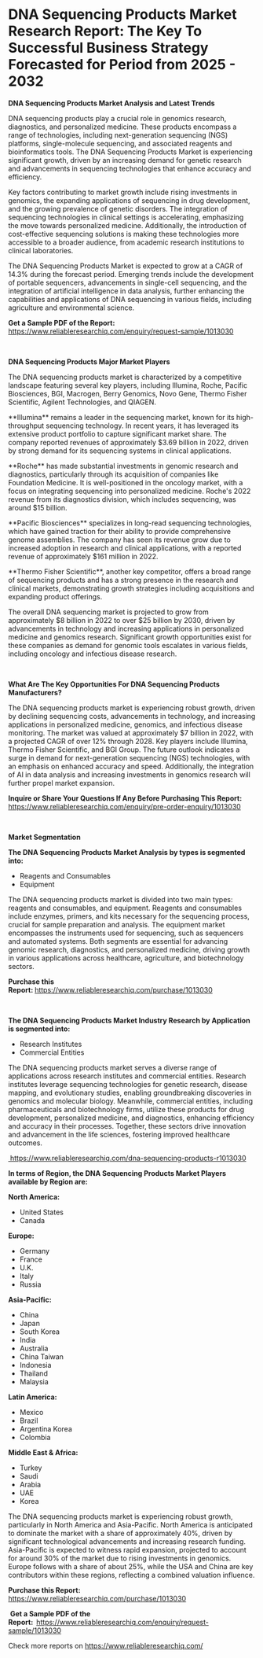 <p><h1>DNA Sequencing Products Market Research Report: The Key To Successful Business Strategy Forecasted for Period from 2025 - 2032</h1></p><p><strong>DNA Sequencing Products Market Analysis and Latest Trends</strong></p>
<p><p>DNA sequencing products play a crucial role in genomics research, diagnostics, and personalized medicine. These products encompass a range of technologies, including next-generation sequencing (NGS) platforms, single-molecule sequencing, and associated reagents and bioinformatics tools. The DNA Sequencing Products Market is experiencing significant growth, driven by an increasing demand for genetic research and advancements in sequencing technologies that enhance accuracy and efficiency.</p><p>Key factors contributing to market growth include rising investments in genomics, the expanding applications of sequencing in drug development, and the growing prevalence of genetic disorders. The integration of sequencing technologies in clinical settings is accelerating, emphasizing the move towards personalized medicine. Additionally, the introduction of cost-effective sequencing solutions is making these technologies more accessible to a broader audience, from academic research institutions to clinical laboratories.</p><p>The DNA Sequencing Products Market is expected to grow at a CAGR of 14.3% during the forecast period. Emerging trends include the development of portable sequencers, advancements in single-cell sequencing, and the integration of artificial intelligence in data analysis, further enhancing the capabilities and applications of DNA sequencing in various fields, including agriculture and environmental science.</p></p>
<p><strong>Get a Sample PDF of the Report:&nbsp;</strong> <a href="https://www.reliableresearchiq.com/enquiry/request-sample/1013030?utm_campaign=2285&utm_medium=2&utm_source=Github&utm_content=ia&utm_term=06032025&utm_id=dna-sequencing-products">https://www.reliableresearchiq.com/enquiry/request-sample/1013030</a></p>
<p>&nbsp;</p>
<p><strong>DNA Sequencing Products Major Market Players</strong></p>
<p><p>The DNA sequencing products market is characterized by a competitive landscape featuring several key players, including Illumina, Roche, Pacific Biosciences, BGI, Macrogen, Berry Genomics, Novo Gene, Thermo Fisher Scientific, Agilent Technologies, and QIAGEN.</p><p>**Illumina** remains a leader in the sequencing market, known for its high-throughput sequencing technology. In recent years, it has leveraged its extensive product portfolio to capture significant market share. The company reported revenues of approximately $3.69 billion in 2022, driven by strong demand for its sequencing systems in clinical applications.</p><p>**Roche** has made substantial investments in genomic research and diagnostics, particularly through its acquisition of companies like Foundation Medicine. It is well-positioned in the oncology market, with a focus on integrating sequencing into personalized medicine. Roche's 2022 revenue from its diagnostics division, which includes sequencing, was around $15 billion.</p><p>**Pacific Biosciences** specializes in long-read sequencing technologies, which have gained traction for their ability to provide comprehensive genome assemblies. The company has seen its revenue grow due to increased adoption in research and clinical applications, with a reported revenue of approximately $161 million in 2022.</p><p>**Thermo Fisher Scientific**, another key competitor, offers a broad range of sequencing products and has a strong presence in the research and clinical markets, demonstrating growth strategies including acquisitions and expanding product offerings.</p><p>The overall DNA sequencing market is projected to grow from approximately $8 billion in 2022 to over $25 billion by 2030, driven by advancements in technology and increasing applications in personalized medicine and genomics research. Significant growth opportunities exist for these companies as demand for genomic tools escalates in various fields, including oncology and infectious disease research.</p></p>
<p>&nbsp;</p>
<p><strong>What Are The Key Opportunities For DNA Sequencing Products Manufacturers?</strong></p>
<p><p>The DNA sequencing products market is experiencing robust growth, driven by declining sequencing costs, advancements in technology, and increasing applications in personalized medicine, genomics, and infectious disease monitoring. The market was valued at approximately $7 billion in 2022, with a projected CAGR of over 12% through 2028. Key players include Illumina, Thermo Fisher Scientific, and BGI Group. The future outlook indicates a surge in demand for next-generation sequencing (NGS) technologies, with an emphasis on enhanced accuracy and speed. Additionally, the integration of AI in data analysis and increasing investments in genomics research will further propel market expansion.</p></p>
<p><strong>Inquire or Share Your Questions If Any Before Purchasing This Report:</strong> <a href="https://www.reliableresearchiq.com/enquiry/pre-order-enquiry/1013030?utm_campaign=2285&utm_medium=2&utm_source=Github&utm_content=ia&utm_term=06032025&utm_id=dna-sequencing-products">https://www.reliableresearchiq.com/enquiry/pre-order-enquiry/1013030</a></p>
<p>&nbsp;</p>
<p><strong>Market Segmentation</strong></p>
<p><strong>The DNA Sequencing Products Market Analysis by types is segmented into:</strong></p>
<p><ul><li>Reagents and Consumables</li><li>Equipment</li></ul></p>
<p><p>The DNA sequencing products market is divided into two main types: reagents and consumables, and equipment. Reagents and consumables include enzymes, primers, and kits necessary for the sequencing process, crucial for sample preparation and analysis. The equipment market encompasses the instruments used for sequencing, such as sequencers and automated systems. Both segments are essential for advancing genomic research, diagnostics, and personalized medicine, driving growth in various applications across healthcare, agriculture, and biotechnology sectors.</p></p>
<p><strong>Purchase this Report:&nbsp;</strong><a href="https://www.reliableresearchiq.com/purchase/1013030?utm_campaign=2285&utm_medium=2&utm_source=Github&utm_content=ia&utm_term=06032025&utm_id=dna-sequencing-products">https://www.reliableresearchiq.com/purchase/1013030</a></p>
<p>&nbsp;</p>
<p><strong>The DNA Sequencing Products Market Industry Research by Application is segmented into:</strong></p>
<p><ul><li>Research Institutes</li><li>Commercial Entities</li></ul></p>
<p><p>The DNA sequencing products market serves a diverse range of applications across research institutes and commercial entities. Research institutes leverage sequencing technologies for genetic research, disease mapping, and evolutionary studies, enabling groundbreaking discoveries in genomics and molecular biology. Meanwhile, commercial entities, including pharmaceuticals and biotechnology firms, utilize these products for drug development, personalized medicine, and diagnostics, enhancing efficiency and accuracy in their processes. Together, these sectors drive innovation and advancement in the life sciences, fostering improved healthcare outcomes.</p></p>
<p><a href="https://www.reliableresearchiq.com/dna-sequencing-products-r1013030?utm_campaign=2285&utm_medium=2&utm_source=Github&utm_content=ia&utm_term=06032025&utm_id=dna-sequencing-products">&nbsp;https://www.reliableresearchiq.com/dna-sequencing-products-r1013030</a></p>
<p><strong>In terms of Region, the DNA Sequencing Products Market Players available by Region are:</strong></p>
<p>
    <p> <strong> North America: </strong>
        <ul>
            <li>United States</li>
            <li>Canada</li>
        </ul>
        </p> 
    <p> <strong> Europe: </strong>
        <ul>
            <li>Germany</li>
            <li>France</li>
            <li>U.K.</li>
            <li>Italy</li>
            <li>Russia</li>
        </ul>
        </p> 
    <p> <strong> Asia-Pacific: </strong>
        <ul>
            <li>China</li>
            <li>Japan</li>
            <li>South Korea</li>
            <li>India</li>
            <li>Australia</li>
            <li>China Taiwan</li>
            <li>Indonesia</li>
            <li>Thailand</li>
            <li>Malaysia</li>
        </ul>
        </p> 
    <p> <strong> Latin America: </strong>
        <ul>
            <li>Mexico</li>
            <li>Brazil</li>
            <li>Argentina Korea</li>
            <li>Colombia</li>
        </ul>
        </p> 
    <p> <strong> Middle East & Africa: </strong>
        <ul>
            <li>Turkey</li>
            <li>Saudi</li>
            <li>Arabia</li>
            <li>UAE</li>
            <li>Korea</li>
        </ul>
    </p>
    </p>
<p><p>The DNA sequencing products market is experiencing robust growth, particularly in North America and Asia-Pacific. North America is anticipated to dominate the market with a share of approximately 40%, driven by significant technological advancements and increasing research funding. Asia-Pacific is expected to witness rapid expansion, projected to account for around 30% of the market due to rising investments in genomics. Europe follows with a share of about 25%, while the USA and China are key contributors within these regions, reflecting a combined valuation influence.</p></p>
<p><strong>Purchase this Report: </strong><a href="https://www.reliableresearchiq.com/purchase/1013030?utm_campaign=2285&utm_medium=2&utm_source=Github&utm_content=ia&utm_term=06032025&utm_id=dna-sequencing-products">https://www.reliableresearchiq.com/purchase/1013030</a></p>
<p>&nbsp;<strong>Get a Sample PDF of the Report:&nbsp;&nbsp;</strong><a href="https://www.reliableresearchiq.com/enquiry/request-sample/1013030?utm_campaign=2285&utm_medium=2&utm_source=Github&utm_content=ia&utm_term=06032025&utm_id=dna-sequencing-products">https://www.reliableresearchiq.com/enquiry/request-sample/1013030</a></p>
<p><strong></strong></p>
<p>Check more reports on <a href="https://www.reliableresearchiq.com/?utm_campaign=2285&utm_medium=2&utm_source=Github&utm_content=ia&utm_term=06032025&utm_id=dna-sequencing-products">https://www.reliableresearchiq.com/</a></p>